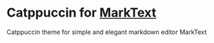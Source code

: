 # Catppuccin for [MarkText]([url](https://github.com/marktext/marktext))

Catppuccin theme for simple and elegant markdown editor MarkText
